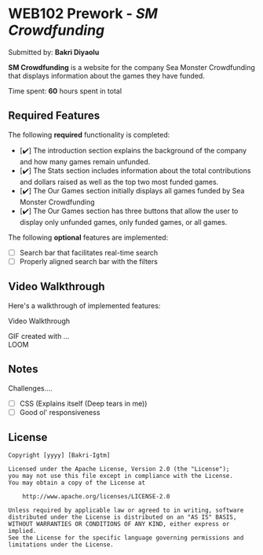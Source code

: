 # WEB102 Prework - *SM Crowdfunding*

Submitted by: **Bakri Diyaolu**

**SM Crowdfunding** is a website for the company Sea Monster Crowdfunding that displays information about the games they have funded.

Time spent: **60** hours spent in total

## Required Features

The following **required** functionality is completed:

* [✔️] The introduction section explains the background of the company and how many games remain unfunded.
* [✔️] The Stats section includes information about the total contributions and dollars raised as well as the top two most funded games.
* [✔️] The Our Games section initially displays all games funded by Sea Monster Crowdfunding
* [✔️] The Our Games section has three buttons that allow the user to display only unfunded games, only funded games, or all games.

The following **optional** features are implemented:

* [ ] Search bar that facilitates real-time search
* [ ] Properly aligned search bar with the filters

## Video Walkthrough

Here's a walkthrough of implemented features:

<a src='https://www.loom.com/share/109ecae8e0794a4ab51ca996a1eeeafe?sid=a36e5062-0d68-45d5-8511-861f4a4fc052' width=''>Video Walkthrough</a>

<!-- Replace this with whatever GIF tool you used! -->
GIF created with ...  
LOOM

## Notes

Challenges....
* [ ] CSS (Explains itself (Deep tears in me))
* [ ] Good ol' responsiveness 
## License

    Copyright [yyyy] [Bakri-Igtm]

    Licensed under the Apache License, Version 2.0 (the "License");
    you may not use this file except in compliance with the License.
    You may obtain a copy of the License at

        http://www.apache.org/licenses/LICENSE-2.0

    Unless required by applicable law or agreed to in writing, software
    distributed under the License is distributed on an "AS IS" BASIS,
    WITHOUT WARRANTIES OR CONDITIONS OF ANY KIND, either express or implied.
    See the License for the specific language governing permissions and
    limitations under the License.
